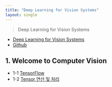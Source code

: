 ```yaml
---
title: "Deep Learning for Vision Systems"
layout: single
---
```


> Deep Learning for Vision Systems
* [Deep Learning for Vision Systems][1]
* [Github][2]
 
## 1. Welcome to Computer Vision
* 1-1 [TensorFlow][11]
* 1-2 [Tensor 연산 및 처리][12]

[1]: https://drive.google.com/file/d/146wX62OmBIcPlElTGM9xJWzfBInd7uRJ/view?usp=drive_link
[2]: https://github.com/moelgendy/deep_learning_for_vision_systems
[11]: https://colab.research.google.com/drive/14BJkJv2DqlEzcr24AmXdrjBdHTPxb6Rm
[12]: https://drive.google.com/file/d/14BJkJv2DqlEzcr24AmXdrjBdHTPxb6Rm/view?usp=drive_link
